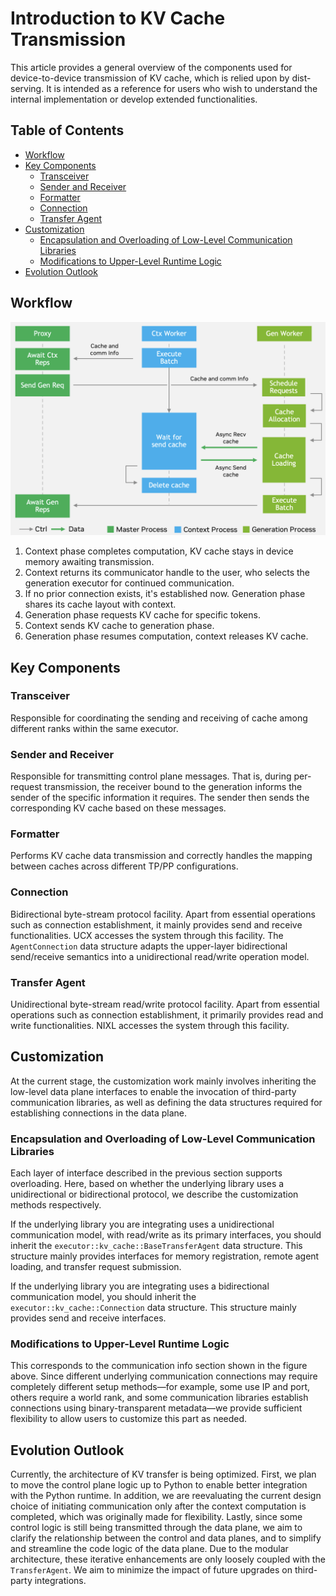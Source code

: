 # Introduction to KV Cache Transmission

This article provides a general overview of the components used for device-to-device transmission of KV cache, which is relied upon by dist-serving. It is intended as a reference for users who wish to understand the internal implementation or develop extended functionalities.

## Table of Contents

- [Workflow](#workflow)
- [Key Components](#key-components)
  - [Transceiver](#transceiver)
  - [Sender and Receiver](#sender-and-receiver)
  - [Formatter](#formatter)
  - [Connection](#connection)
  - [Transfer Agent](#transfer-agent)
- [Customization](#customization)
  - [Encapsulation and Overloading of Low-Level Communication Libraries](#encapsulation-and-overloading-of-low-level-communication-libraries)
  - [Modifications to Upper-Level Runtime Logic](#modifications-to-upper-level-runtime-logic)
- [Evolution Outlook](#evolution-outlook)

## Workflow

![KV Cache Transfer Overview](../media/kv_transfer.png)

1. Context phase completes computation, KV cache stays in device memory awaiting transmission.
2. Context returns its communicator handle to the user, who selects the generation executor for continued communication.
3. If no prior connection exists, it's established now. Generation phase shares its cache layout with context.
4. Generation phase requests KV cache for specific tokens.
5. Context sends KV cache to generation phase.
6. Generation phase resumes computation, context releases KV cache.

## Key Components

### Transceiver

Responsible for coordinating the sending and receiving of cache among different ranks within the same executor.

### Sender and Receiver

Responsible for transmitting control plane messages. That is, during per-request transmission, the receiver bound to the generation informs the sender of the specific information it requires. The sender then sends the corresponding KV cache based on these messages.

### Formatter

Performs KV cache data transmission and correctly handles the mapping between caches across different TP/PP configurations.

### Connection

Bidirectional byte-stream protocol facility. Apart from essential operations such as connection establishment, it mainly provides send and receive functionalities. UCX accesses the system through this facility. The `AgentConnection` data structure adapts the upper-layer bidirectional send/receive semantics into a unidirectional read/write operation model.

### Transfer Agent

Unidirectional byte-stream read/write protocol facility. Apart from essential operations such as connection establishment, it primarily provides read and write functionalities. NIXL accesses the system through this facility.

## Customization

At the current stage, the customization work mainly involves inheriting the low-level data plane interfaces to enable the invocation of third-party communication libraries, as well as defining the data structures required for establishing connections in the data plane.

### Encapsulation and Overloading of Low-Level Communication Libraries

Each layer of interface described in the previous section supports overloading. Here, based on whether the underlying library uses a unidirectional or bidirectional protocol, we describe the customization methods respectively.

If the underlying library you are integrating uses a unidirectional communication model, with read/write as its primary interfaces, you should inherit the `executor::kv_cache::BaseTransferAgent` data structure. This structure mainly provides interfaces for memory registration, remote agent loading, and transfer request submission.

If the underlying library you are integrating uses a bidirectional communication model, you should inherit the `executor::kv_cache::Connection` data structure. This structure mainly provides send and receive interfaces.

### Modifications to Upper-Level Runtime Logic

This corresponds to the communication info section shown in the figure above. Since different underlying communication connections may require completely different setup methods—for example, some use IP and port, others require a world rank, and some communication libraries establish connections using binary-transparent metadata—we provide sufficient flexibility to allow users to customize this part as needed.

## Evolution Outlook

Currently, the architecture of KV transfer is being optimized. First, we plan to move the control plane logic up to Python to enable better integration with the Python runtime. In addition, we are reevaluating the current design choice of initiating communication only after the context computation is completed, which was originally made for flexibility. Lastly, since some control logic is still being transmitted through the data plane, we aim to clarify the relationship between the control and data planes, and to simplify and streamline the code logic of the data plane. Due to the modular architecture, these iterative enhancements are only loosely coupled with the `TransferAgent`. We aim to minimize the impact of future upgrades on third-party integrations.
